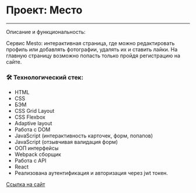 # Проект: Место

---
Описание и функциональность:

Сервис Mesto: интерактивная страница, где можно редактировать
профиль или добавлять фотографии, удалять их и ставить лайки.
На главную страницу возможно попасть только пройдя регистрацию на сайте.

### :hammer_and_wrench: Технологический стек:
* HTML
* CSS
* БЭМ
* CSS Grid Layout
* CSS Flexbox
* Adaptive layout
* Работа с DOM
* JavaScript (интерактивность карточек, форм, попапов)
* JavaScript (отзывчивая валидация форм)
* ООП интерфейсы
* Webpack сборщик
* Работа с API
* React
* Реализована аутентификация и авторизация через jwt токен.


[Ссылка на сайт](https://rust007-91.github.io/react-mesto-auth/)